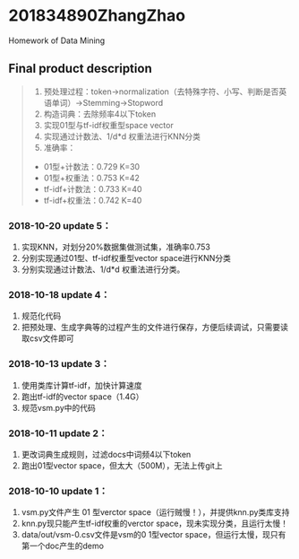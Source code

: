 # 201834890ZhangZhao
Homework of Data Mining

## Final product description 
> 1. 预处理过程：token->normalization（去特殊字符、小写、判断是否英语单词）->Stemming->Stopword
> 2. 构造词典：去除频率4以下token
> 3. 实现01型与tf-idf权重型space vector
> 4. 实现通过计数法、1/d\*d 权重法进行KNN分类
> 5. 准确率： 
>   * 01型+计数法：0.729 K=30
>   * 01型+权重法：0.753 K=42
>   * tf-idf+计数法：0.733 K=40
>   * tf-idf+权重法：0.742 K=40


### 2018-10-20 update 5：
1. 实现KNN，对划分20%数据集做测试集，准确率0.753
2. 分别实现通过01型、tf-idf权重型vector space进行KNN分类
3. 分别实现通过计数法、1/d\*d 权重法进行分类。


### 2018-10-18 update 4：
1. 规范化代码
2. 把预处理、生成字典等的过程产生的文件进行保存，方便后续调试，只需要读取csv文件即可


### 2018-10-13 update 3：
1. 使用类库计算tf-idf，加快计算速度
2. 跑出tf-idf的vector space（1.4G）
3. 规范vsm.py中的代码


### 2018-10-11 update 2：
1. 更改词典生成规则，过滤docs中词频4以下token
2. 跑出01型vector space，但太大（500M），无法上传git上


### 2018-10-10 update 1：
1. vsm.py文件产生 01 型verctor space（运行贼慢！），并提供knn.py类库支持
2. knn.py现只能产生tf-idf权重的verctor space，现未实现分类，且运行太慢！
3. data/out/vsm-0.csv文件是vsm的0 1型vector space，但运行太慢，现只有第一个doc产生的demo
